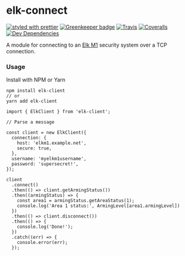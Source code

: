 # elk-connect

[![styled with prettier](https://img.shields.io/badge/styled_with-prettier-ff69b4.svg)](https://github.com/prettier/prettier)
[![Greenkeeper badge](https://badges.greenkeeper.io/joekrill/elk-client.svg)](https://greenkeeper.io/)
[![Travis](https://travis-ci.org/joekrill/elk-client.svg?branch=master)](https://travis-ci.org/joekrill/elk-message)
[![Coveralls](https://coveralls.io/repos/github/joekrill/elk-client/badge.svg)](https://coveralls.io/github/joekrill/elk-message)
[![Dev Dependencies](https://david-dm.org/joekrill/elk-client/dev-status.svg)](https://david-dm.org/joekrill/elk-message?type=dev)

A module for connecting to an [Elk M1](https://www.elkproducts.com/product-catalog/m1-gold-cross-platform-control) security system over a TCP connection.

### Usage

Install with NPM or Yarn

```
npm install elk-client
// or
yarn add elk-client
```

```
import { ElkClient } from 'elk-client';

// Parse a message

const client = new ElkClient({
  connection: { 
    host: 'elkm1.example.net',
    secure: true,
  },
  username: 'myelkm1username',
  password: 'supersecret!',
});

client
  .connect()
  .then(() => client.getArmingStatus())    
  .then((armingStatus) => {
    const area1 = armingStatus.getAreaStatus(1);
    console.log('Area 1 status:', ArmingLevel[area1.armingLevel])
  })
  .then(() => client.disconnect())
  .then(() => {
    console.log('Done!');
  })
  .catch((err) => {
    console.error(err);
  });
```
